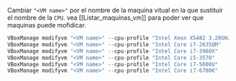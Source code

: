 
Cambiar ``"<VM name>"`` por el nombre de la maquina vitual en la que sustituir el nombre de la ``CPU``. vea [[Listar_maquinas_vm]] para poder ver que maquinas puede mofidicar.
```c
VBoxManage modifyvm "<VM name>" --cpu-profile "Intel Xeon X5482 3.20GHz"  
VBoxManage modifyvm "<VM name>" --cpu-profile "Intel Core i7-2635QM"  
VBoxManage modifyvm "<VM name>" --cpu-profile "Intel Core i7-3960X"  
VBoxManage modifyvm "<VM name>" --cpu-profile "Intel Core i5-3570"  
VBoxManage modifyvm "<VM name>" --cpu-profile "Intel Core i7-5600U"  
VBoxManage modifyvm "<VM name>" --cpu-profile "Intel Core i7-6700K"
```